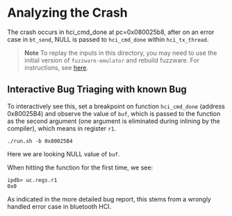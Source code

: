 # Analyzing the Crash
The crash occurs in hci_cmd_done at pc=0x080025b8, after on an error case in `bt_send`, NULL is passed to `hci_cmd_done` within `hci_tx_thread`.

> **Note**
> To replay the inputs in this directory, you may need to use the initial version of `fuzzware-emulator` and rebuild fuzzware. For instructions, see [here](https://github.com/fuzzware-fuzzer/fuzzware-experiments/tree/main/04-crash-analysis).

## Interactive Bug Triaging with known Bug
To interactively see this, set a breakpoint on function `hci_cmd_done` (address 0x80025B4) and observe the value of `buf`, which is passed to the function as the second argument (one argument is eliminated during inlining by the compiler), which means in register `r1`.

```
./run.sh -b 0x80025B4
```

Here we are looking NULL value of `buf`.



When hitting the function for the first time, we see:
```
ipdb> uc.regs.r1
0x0
```

As indicated in the more detailed bug report, this stems from a wrongly handled error case in bluetooth HCI.
